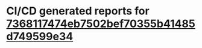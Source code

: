 # CI/CD generated reports for [7368117474eb7502bef70355b41485d749599e34](https://github.com/hydephp/develop/commit/7368117474eb7502bef70355b41485d749599e34)
